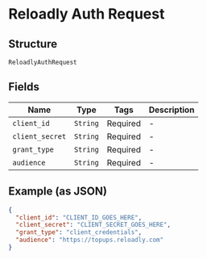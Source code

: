 
# Reloadly Auth Request

## Structure

`ReloadlyAuthRequest`

## Fields

| Name | Type | Tags | Description |
|  --- | --- | --- | --- |
| `client_id` | `String` | Required | - |
| `client_secret` | `String` | Required | - |
| `grant_type` | `String` | Required | - |
| `audience` | `String` | Required | - |

## Example (as JSON)

```json
{
  "client_id": "CLIENT_ID_GOES_HERE",
  "client_secret": "CLIENT_SECRET_GOES_HERE",
  "grant_type": "client_credentials",
  "audience": "https://topups.reloadly.com"
}
```

